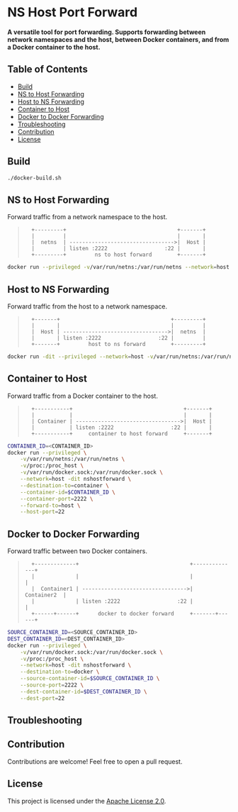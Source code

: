 # NS Host Port Forward

**A versatile tool for port forwarding. Supports forwarding between network namespaces and the host, between Docker containers, and from a Docker container to the host.**

## Table of Contents
- [Build](#build)
- [NS to Host Forwarding](#ns-to-host-forwarding)
- [Host to NS Forwarding](#host-to-ns-forwarding)
- [Container to Host](#container-to-host)
- [Docker to Docker Forwarding](#docker-to-docker-forwarding)
- [Troubleshooting](#troubleshooting)
- [Contribution](#contribution)
- [License](#license)

## Build
```bash
./docker-build.sh
```

## NS to Host Forwarding
Forward traffic from a network namespace to the host.

>       +---------+                                   +-------+  
>       |         |                                   |       |  
>       |  netns  | --------------------------------->|  Host |  
>       |         | listen :2222                  :22 |       |  
>       +---------+         ns to host forward        +-------+  

```bash
docker run --privileged -v/var/run/netns:/var/run/netns --network=host --rm -itd nshostforward --host-port=22 --ns=netns-1 --ns-port=2222 --destination-to=ns
```

## Host to NS Forwarding
Forward traffic from the host to a network namespace.

>       +-------+                                   +---------+  
>       |       |                                   |         |  
>       |  Host | --------------------------------->|  netns  |  
>       |       | listen :2222                  :22 |         |  
>       +-------+         host to ns forward        +---------+  

```bash
docker run -dit --privileged --network=host -v/var/run/netns:/var/run/netns nshostforward --host-port=2222 --ns=netns-1 --ns-port=22
```

## Container to Host
Forward traffic from a Docker container to the host.

>       +-----------+                                   +-------+  
>       |           |                                   |       |  
>       | Container | --------------------------------->|  Host |  
>       |           | listen :2222                  :22 |       |  
>       +-----------+     container to host forward     +-------+  

```bash
CONTAINER_ID=<CONTAINER_ID>
docker run --privileged \
    -v/var/run/netns:/var/run/netns \
    -v/proc:/proc_host \
    -v/var/run/docker.sock:/var/run/docker.sock \
    --network=host -dit nshostforward \
    --destination-to=container \
    --container-id=$CONTAINER_ID \
    --container-port=2222 \
    --forward-to=host \
    --host-port=22
```

## Docker to Docker Forwarding
Forward traffic between two Docker containers.

>       +-------------+                                   +--------------+  
>       |             |                                   |              |  
>       |  Container1 | --------------------------------->|  Container2  |  
>       |             | listen :2222                  :22 |              |  
>       +------+------+      docker to docker forward     +-------+------+  

```bash
SOURCE_CONTAINER_ID=<SOURCE_CONTAINER_ID>
DEST_CONTAINER_ID=<DEST_CONTAINER_ID>
docker run --privileged \
    -v/var/run/docker.sock:/var/run/docker.sock \
    -v/proc:/proc_host \
    --network=host -dit nshostforward \
    --destination-to=docker \
    --source-container-id=$SOURCE_CONTAINER_ID \
    --source-port=2222 \
    --dest-container-id=$DEST_CONTAINER_ID \
    --dest-port=22
```

## Troubleshooting


## Contribution
Contributions are welcome! Feel free to open a pull request.

## License
This project is licensed under the [Apache License 2.0](LICENSE).
